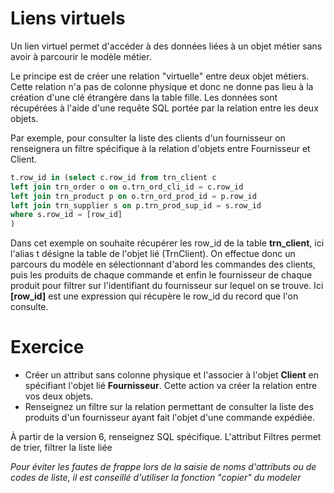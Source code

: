 Liens virtuels
==================

Un lien virtuel permet d'accéder à des données liées à un objet métier sans avoir à parcourir le modèle métier.

Le principe est de créer une relation "virtuelle" entre deux objet métiers.
Cette relation n'a pas de colonne physique et donc ne donne pas lieu à la création d'une clé étrangère dans la table fille.
Les données sont récupérées à l'aide d'une requête SQL portée par la relation entre les deux objets.

Par exemple, pour consulter la liste des clients d'un fournisseur on renseignera un filtre spécifique à la relation d'objets entre Fournisseur et Client.

```sql
t.row_id in (select c.row_id from trn_client c
left join trn_order o on o.trn_ord_cli_id = c.row_id
left join trn_product p on o.trn_ord_prod_id = p.row_id
left join trn_supplier s on p.trn_prod_sup_id = s.row_id
where s.row_id = [row_id]
)
```

Dans cet exemple on souhaite récupérer les row_id de la table **trn_client**, ici l'alias t désigne la table de l'objet lié (TrnClient).
On effectue donc un parcours du modèle en sélectionnant d'abord les commandes des clients, puis les produits de chaque commande et enfin le fournisseur de chaque produit pour filtrer sur l'identifiant du fournisseur sur lequel on se trouve. Ici **[row_id]** est une expression qui récupère le row_id du record que l'on consulte.

Exercice
=================
- Créer un attribut sans colonne physique et l'associer à l'objet **Client** en spécifiant l'objet lié **Fournisseur**. Cette action va créer la relation entre vos deux objets.
- Renseignez un filtre sur la relation permettant de consulter la liste des produits d'un fournisseur ayant fait l'objet d'une commande expédiée.
<div class="warning">À partir de la version 6, renseignez SQL spécifique. L'attribut Filtres permet de trier, filtrer la liste liée</div>

*Pour éviter les fautes de frappe lors de la saisie de noms d'attributs ou de codes de liste, il est conseillé d'utiliser la fonction "copier" du modeler*
